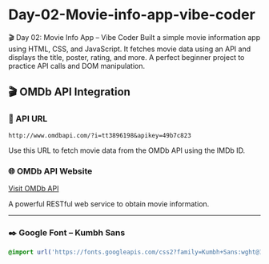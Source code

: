 # Day-02-Movie-info-app-vibe-coder
🎬 Day 02: Movie Info App – Vibe Coder Built a simple movie information app using HTML, CSS, and JavaScript. It fetches movie data using an API and displays the title, poster, rating, and more. A perfect beginner project to practice API calls and DOM manipulation.

## 🎬 OMDb API Integration

### 🔗 API URL
`http://www.omdbapi.com/?i=tt3896198&apikey=49b7c823`

Use this URL to fetch movie data from the OMDb API using the IMDb ID.

### 🌐 OMDb API Website
[Visit OMDb API](https://www.omdbapi.com/)

A powerful RESTful web service to obtain movie information.

---

### ✒️ Google Font – Kumbh Sans

```css
@import url('https://fonts.googleapis.com/css2?family=Kumbh+Sans:wght@100..900&display=swap');

